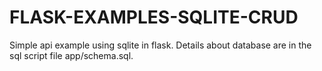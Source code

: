 # FLASK-EXAMPLES-SQLITE-CRUD
Simple api example using sqlite in flask.
Details about database are in the sql script file app/schema.sql.